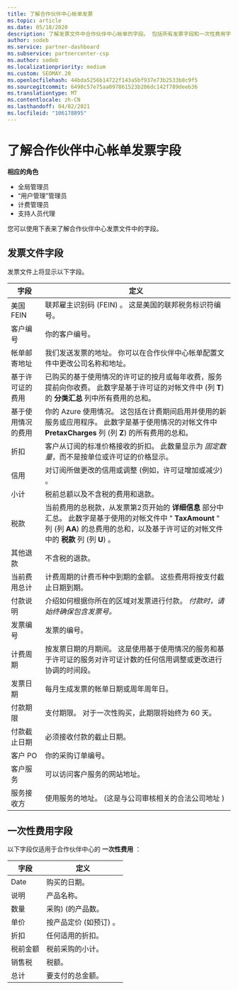 ```yaml
---
title: 了解合作伙伴中心帐单发票
ms.topic: article
ms.date: 05/18/2020
description: 了解发票文件中合作伙伴中心帐单的字段。 包括所有发票字段和一次性费用字段的字段和定义。
author: sodeb
ms.service: partner-dashboard
ms.subservice: partnercenter-csp
ms.author: sodeb
ms.localizationpriority: medium
ms.custom: SEOMAY.20
ms.openlocfilehash: 44bda5256b14722f143a5bf937e73b2533b8c9f5
ms.sourcegitcommit: 6498c57e75aa097861523b206dc142f789deeb36
ms.translationtype: MT
ms.contentlocale: zh-CN
ms.lasthandoff: 04/02/2021
ms.locfileid: "106178895"
---
```

# <a name="understand-partner-center-billing-invoice-fields"></a>了解合作伙伴中心帐单发票字段

**相应的角色**

- 全局管理员
- “用户管理”管理员
- 计费管理员
- 支持人员代理

您可以使用下表来了解合作伙伴中心发票文件中的字段。

## <a name="invoice-file-fields"></a>发票文件字段

发票文件上将显示以下字段。

| 字段 | 定义 |
| ----- | ---------- |
| 美国 FEIN | 联邦雇主识别码 (FEIN) 。 这是美国的联邦税务标识符编号。 |
| 客户编号 | 你的客户编号。 |
| 帐单邮寄地址 | 我们发送发票的地址。 你可以在合作伙伴中心帐单配置文件中更改公司名称和地址。 |
| 基于许可证的费用 | 已购买的基于使用情况的许可证的按月或每年收费，服务提前向你收费。 此数字是基于许可证的对帐文件中 (列 **T**) 的 **分类汇总** 列中所有费用的总和。 |
| 基于使用情况的费用 | 你的 Azure 使用情况。 这包括在计费期间启用并使用的新服务或应用程序。 此数字是基于使用情况的对帐文件中 **PretaxCharges** 列 (列 **Z**) 的所有费用的总和。 |
| 折扣 | 客户从订阅的标准价格接收的折扣。 此数量显示为 *固定数量*，而不是按单位或许可证的价格显示。 |
| 信用 | 对订阅所做更改的信用或调整 (例如，许可证增加或减少) 。 |
| 小计 | 税前总额以及不含税的费用和退款。 |
| 税款 | 当前费用的总税款，从发票第2页开始的 **详细信息** 部分中汇总。 此数字是基于使用的对帐文件中 " **TaxAmount** " 列 (列 **AA**) 的总费用的总和，以及基于许可证的对帐文件中的 **税款** 列 (列 **U**) 。 |
| 其他退款 | 不含税的退款。 |
| 当前费用总计 | 计费周期的计费币种中到期的金额。 这些费用将按支付截止日期到期。 |
| 付款说明 | 介绍如何根据你所在的区域对发票进行付款。 *付款时，请始终确保包含发票号。* |
| 发票编号 | 发票的编号。 |
| 计费周期 | 按发票日期的月期间。 这是使用基于使用情况的服务和基于许可证的服务对许可证计数的任何信用调整或更改进行协调的时间段。 |
| 发票日期 | 每月生成发票的帐单日期或周年周年日。 |
| 付款期限 | 支付期限。 对于一次性购买，此期限将始终为 60 天。 |
| 付款截止日期 | 必须接收付款的截止日期。 |
| 客户 PO | 你的采购订单编号。 |
| 客户服务 | 可以访问客户服务的网站地址。 |
| 服务接收方 | 使用服务的地址。  (这是与公司审核相关的合法公司地址 )  |

## <a name="one-time-charges-fields"></a>一次性费用字段

以下字段仅适用于合作伙伴中心的 **一次性费用** ：

| 字段 | 定义 |
| ----- | ---------- |
| Date | 购买的日期。 |
| 说明 | 产品名称。 |
| 数量 | 采购)  (的产品数。 |
| 单价 | 按产品定价 (如预订) 。 |
| 折扣 | 任何适用的折扣。 |
| 税前金额 | 税前采购的小计。 |
| 销售税 | 税额。 |
| 总计 | 要支付的总金额。 |
